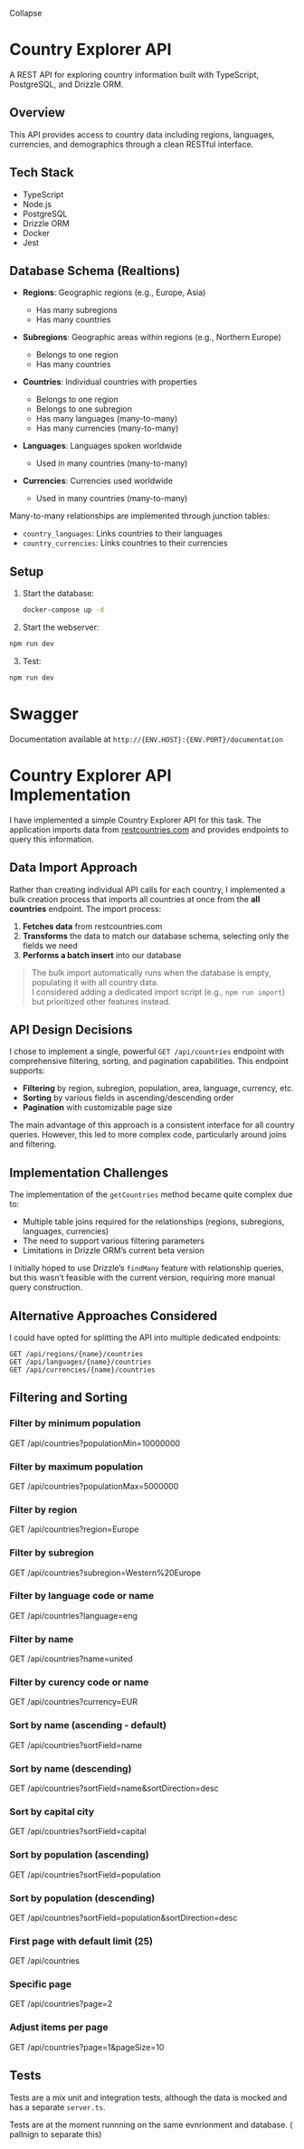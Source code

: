 Collapse

# Country Explorer API

A REST API for exploring country information built with TypeScript, PostgreSQL, and Drizzle ORM.

## Overview

This API provides access to country data including regions, languages, currencies, and demographics through a clean RESTful interface.

## Tech Stack

- TypeScript
- Node.js
- PostgreSQL
- Drizzle ORM
- Docker
- Jest

## Database Schema (Realtions)

- **Regions**: Geographic regions (e.g., Europe, Asia)

  - Has many subregions
  - Has many countries

- **Subregions**: Geographic areas within regions (e.g., Northern Europe)

  - Belongs to one region
  - Has many countries

- **Countries**: Individual countries with properties

  - Belongs to one region
  - Belongs to one subregion
  - Has many languages (many-to-many)
  - Has many currencies (many-to-many)

- **Languages**: Languages spoken worldwide

  - Used in many countries (many-to-many)

- **Currencies**: Currencies used worldwide
  - Used in many countries (many-to-many)

Many-to-many relationships are implemented through junction tables:

- `country_languages`: Links countries to their languages
- `country_currencies`: Links countries to their currencies

## Setup

1. Start the database:

   ```bash
   docker-compose up -d
   ```

2. Start the webserver:

```bash
npm run dev
```

3. Test:

```bash
npm run dev
```

# Swagger

Documentation available at `http://{ENV.HOST}:{ENV.PORT}/documentation`

# Country Explorer API Implementation

I have implemented a simple Country Explorer API for this task. The application imports data from [restcountries.com](https://restcountries.com/) and provides endpoints to query this information.

## Data Import Approach

Rather than creating individual API calls for each country, I implemented a bulk creation process that imports all countries at once from the **all countries** endpoint. The import process:

1. **Fetches data** from restcountries.com
2. **Transforms** the data to match our database schema, selecting only the fields we need
3. **Performs a batch insert** into our database

> The bulk import automatically runs when the database is empty, populating it with all country data.  
> I considered adding a dedicated import script (e.g., `npm run import`) but prioritized other features instead.

## API Design Decisions

I chose to implement a single, powerful `GET /api/countries` endpoint with comprehensive filtering, sorting, and pagination capabilities. This endpoint supports:

- **Filtering** by region, subregion, population, area, language, currency, etc.
- **Sorting** by various fields in ascending/descending order
- **Pagination** with customizable page size

The main advantage of this approach is a consistent interface for all country queries. However, this led to more complex code, particularly around joins and filtering.

## Implementation Challenges

The implementation of the `getCountries` method became quite complex due to:

- Multiple table joins required for the relationships (regions, subregions, languages, currencies)
- The need to support various filtering parameters
- Limitations in Drizzle ORM’s current beta version

I initially hoped to use Drizzle’s `findMany` feature with relationship queries, but this wasn’t feasible with the current version, requiring more manual query construction.

## Alternative Approaches Considered

I could have opted for splitting the API into multiple dedicated endpoints:

```http
GET /api/regions/{name}/countries
GET /api/languages/{name}/countries
GET /api/currencies/{name}/countries
```

## Filtering and Sorting

### Filter by minimum population

GET /api/countries?populationMin=10000000

### Filter by maximum population

GET /api/countries?populationMax=5000000

### Filter by region

GET /api/countries?region=Europe

### Filter by subregion

GET /api/countries?subregion=Western%20Europe

### Filter by language code or name

GET /api/countries?language=eng

### Filter by name

GET /api/countries?name=united

### Filter by curency code or name

GET /api/countries?currency=EUR

### Sort by name (ascending - default)

GET /api/countries?sortField=name

### Sort by name (descending)

GET /api/countries?sortField=name&sortDirection=desc

### Sort by capital city

GET /api/countries?sortField=capital

### Sort by population (ascending)

GET /api/countries?sortField=population

### Sort by population (descending)

GET /api/countries?sortField=population&sortDirection=desc

### First page with default limit (25)

GET /api/countries

### Specific page

GET /api/countries?page=2

### Adjust items per page

GET /api/countries?page=1&pageSize=10

## Tests

Tests are a mix unit and integration tests, although the data is mocked and has a separate `server.ts`.

Tests are at the moment runnning on the same evnrionment and database. ( pallnign to separate this)

```

```
